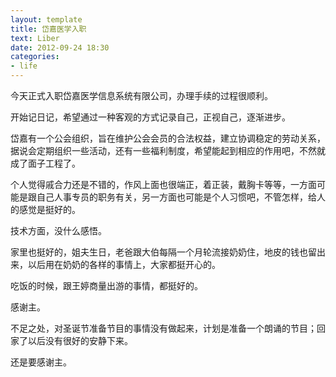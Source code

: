 ```yaml
---
layout: template
title: 岱嘉医学入职
text: Liber
date: 2012-09-24 18:30
categories:
- life
---
```

今天正式入职岱嘉医学信息系统有限公司，办理手续的过程很顺利。  

开始记日记，希望通过一种客观的方式记录自己，正视自己，逐渐进步。  

岱嘉有一个公会组织，旨在维护公会会员的合法权益，建立协调稳定的劳动关系，据说会定期组织一些活动，还有一些福利制度，希望能起到相应的作用吧，不然就成了面子工程了。  

个人觉得戚合力还是不错的，作风上面也很端正，着正装，戴胸卡等等，一方面可能是跟自己人事专员的职务有关，另一方面也可能是个人习惯吧，不管怎样，给人的感觉是挺好的。  

技术方面，没什么感悟。  

家里也挺好的，姐夫生日，老爸跟大伯每隔一个月轮流接奶奶住，地皮的钱也留出来，以后用在奶奶的各样的事情上，大家都挺开心的。  

吃饭的时候，跟王婷商量出游的事情，都挺好的。  

感谢主。  

不足之处，对圣诞节准备节目的事情没有做起来，计划是准备一个朗诵的节目；回家了以后没有很好的安静下来。  

还是要感谢主。  
